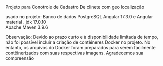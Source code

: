 Projeto para Conotrole de Cadastro De clinete com geo localização 


usado no projeto: Banco de dados PostgreSQL
Angular 17.3.0 e  Angular material .
jdk 17.0.10  
Apache Maven 3.9.6


Observação: Devido ao prazo curto e à disponibilidade limitada de tempo, não foi possível incluir a criação de contêineres Docker no projeto. No entanto, os arquivos do Docker foram preparados para serem
facilmente contêinerizados com suas respectivas imagens. Agradecemos sua compreensão
